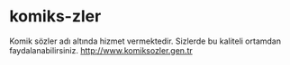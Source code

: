 # komiks-zler
Komik sözler adı altında hizmet vermektedir. Sizlerde bu kaliteli ortamdan faydalanabilirsiniz. http://www.komiksozler.gen.tr
